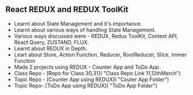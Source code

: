 ## React REDUX and REDUX ToolKit

- Learnt about State Management and it's importance.
- Learnt about various ways of handling State Management.
- Various ways discussed were - REDUX, Redux ToolKit, Context API, React Query, ZUSTAND, FLUX.
- Learnt about REDUX in Depth.
- Leart about Store, Action Function, Reducer, RootReducer, Slice, Immer Function
- Made 2 projects using REDUX - Counter App and ToDo App.
- Class Repo - [Repo for Class 30,31]( "Class Repo Link 11,12thMarch")
- Topic Repo - [Counter App using REDUX]( "Couter App Folder")
- Topic Repo- [ToDo App using REDUX]( "ToDo App Folder")
